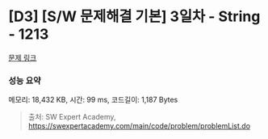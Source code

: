 # [D3] [S/W 문제해결 기본] 3일차 - String - 1213 

[문제 링크](https://swexpertacademy.com/main/code/problem/problemDetail.do?contestProbId=AV14P0c6AAUCFAYi) 

### 성능 요약

메모리: 18,432 KB, 시간: 99 ms, 코드길이: 1,187 Bytes



> 출처: SW Expert Academy, https://swexpertacademy.com/main/code/problem/problemList.do